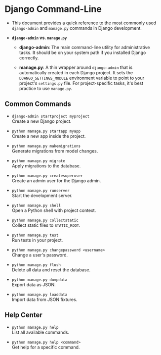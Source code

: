 # Django Command-Line

- This document provides a quick reference to the most commonly used `django-admin` and `manage.py` commands in Django development.


- **`django-admin` vs. `manage.py`**

    - **django-admin**: The main command-line utility for administrative tasks. It should be on your system path if you installed Django correctly.

    - **manage.py**: A thin wrapper around `django-admin` that is automatically created in each Django project. It sets the `DJANGO_SETTINGS_MODULE` environment variable to point to your project's `settings.py` file. For project-specific tasks, it's best practice to use `manage.py`.


## Common Commands

- `django-admin startproject myproject`  
  Create a new Django project.

- `python manage.py startapp myapp`  
  Create a new app inside the project.

- `python manage.py makemigrations`  
  Generate migrations from model changes.

- `python manage.py migrate`  
  Apply migrations to the database.

- `python manage.py createsuperuser`  
  Create an admin user for the Django admin.

- `python manage.py runserver`  
  Start the development server.

- `python manage.py shell`  
  Open a Python shell with project context.

- `python manage.py collectstatic`  
  Collect static files to `STATIC_ROOT`.

- `python manage.py test`  
  Run tests in your project.

- `python manage.py changepassword <username>`  
  Change a user's password.

- `python manage.py flush`  
  Delete all data and reset the database.

- `python manage.py dumpdata`  
  Export data as JSON.

- `python manage.py loaddata`  
  Import data from JSON fixtures.

## Help Center

- `python manage.py help`  
  List all available commands.

- `python manage.py help <command>`  
  Get help for a specific command.
